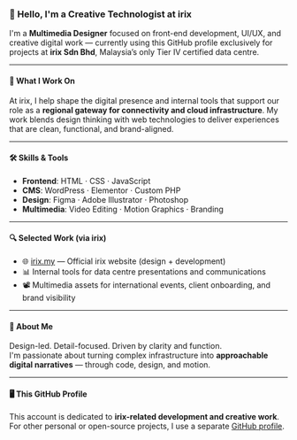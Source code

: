 ### 👋 Hello, I'm a Creative Technologist at irix

I'm a **Multimedia Designer** focused on front-end development, UI/UX, and creative digital work — currently using this GitHub profile exclusively for projects at **irix Sdn Bhd**, Malaysia’s only Tier IV certified data centre.

---

#### 💼 What I Work On
At irix, I help shape the digital presence and internal tools that support our role as a **regional gateway for connectivity and cloud infrastructure**. My work blends design thinking with web technologies to deliver experiences that are clean, functional, and brand-aligned.

---

#### 🛠️ Skills & Tools
- **Frontend**: HTML · CSS · JavaScript  
- **CMS**: WordPress · Elementor · Custom PHP  
- **Design**: Figma · Adobe Illustrator · Photoshop  
- **Multimedia**: Video Editing · Motion Graphics · Branding

---

#### 🔍 Selected Work (via irix)
- 🌐 [irix.my](https://www.irix.my) — Official irix website (design + development)  
- 📊 Internal tools for data centre presentations and communications  
- 📽️ Multimedia assets for international events, client onboarding, and brand visibility

---

#### 🧠 About Me
Design-led. Detail-focused. Driven by clarity and function.  
I'm passionate about turning complex infrastructure into **approachable digital narratives** — through code, design, and motion.

---

#### 🖥️ This GitHub Profile
This account is dedicated to **irix-related development and creative work**. For other personal or open-source projects, I use a separate [GitHub profile](https://github.com/hyextreme).

